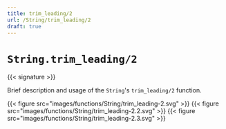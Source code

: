 ```yaml
---
title: trim_leading/2
url: /String/trim_leading/2
draft: true
---
```


# `String.trim_leading/2`

{{< signature >}}

Brief description and usage of the `String`'s `trim_leading/2` function.

{{< figure src="images/functions/String/trim_leading-2.svg" >}}
{{< figure src="images/functions/String/trim_leading-2.2.svg" >}}
{{< figure src="images/functions/String/trim_leading-2.3.svg" >}}
